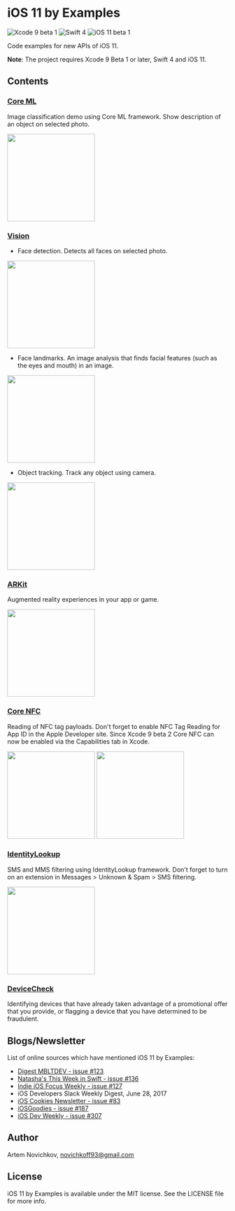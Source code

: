 # iOS 11 by Examples
![Xcode 9 beta 1](https://img.shields.io/badge/Xcode-9%20beta%201-0080FF.svg) ![Swift 4](https://img.shields.io/badge/Swift-4-yellow.svg) ![iOS 11 beta 1](https://img.shields.io/badge/iOS-11%20beta%201-green.svg)

Code examples for new APIs of iOS 11.

**Note**: The project requires Xcode 9 Beta 1 or later, Swift 4 and iOS 11.

## Contents

### [Core ML](https://developer.apple.com/documentation/coreml)

Image classification demo using Core ML framework. Show description of an object on selected photo.

<img src="resources/coreml-example.jpeg" width="200">

### [Vision](https://developer.apple.com/documentation/vision)

 - Face detection. Detects all faces on selected photo.

<img src="resources/vision-face-detection-example.jpeg" width="200">

- Face landmarks. An image analysis that finds facial features (such as the eyes and mouth) in an image.

<img src="resources/vision-landmarks-example.jpeg" width="200">

- Object tracking. Track any object using camera.

<img src="resources/vision-object-tracking-example.jpeg" width="200">

### [ARKit](https://developer.apple.com/documentation/arkit)

Augmented reality experiences in your app or game.

<img src="resources/arkit-example.jpeg" width="200">

### [Core NFC](https://developer.apple.com/documentation/corenfc)

Reading of NFC tag payloads. Don't forget to enable NFC Tag Reading for App ID in the Apple Developer site. Since Xcode 9 beta 2 Core NFC can now be enabled via the Capabilities tab in Xcode.

<img src="resources/corenfc-example.jpeg" width="200"> <img src="resources/corenfc-example-2.jpeg" width="200">

### [IdentityLookup](https://developer.apple.com/documentation/identitylookup)

SMS and MMS filtering using IdentityLookup framework. Don't forget to turn on an extension in Messages > Unknown & Spam > SMS filtering.

<img src="resources/identity-lookup-example.jpeg" width="200">

### [DeviceCheck](https://developer.apple.com/documentation/devicecheck)

Identifying devices that have already taken advantage of a promotional offer that you provide, or flagging a device that you have determined to be fraudulent.

## Blogs/Newsletter
List of online sources which have mentioned iOS 11 by Examples: 

- [Digest MBLTDEV - issue #123](http://digest.mbltdev.ru/digests/146)
- [Natasha's This Week in Swift - issue #136](https://swiftnews.curated.co/issues/136#libraries)
- [Indie iOS Focus Weekly - issue #127](https://indieiosfocus.curated.co/issues/127?#resources)
- iOS Developers Slack Weekly Digest, June 28, 2017
- [iOS Cookies Newsletter - issue #83](http://mailchi.mp/e9fd17553d2e/ios-cookies-newsletter-1415405?e=c4238d2155)
- [iOSGoodies - issue #187](http://ios-goodies.com/post/162409261711/week-187)
- [iOS Dev Weekly - issue #307](https://iosdevweekly.com/issues/307?#code)

## Author

Artem Novichkov, novichkoff93@gmail.com

## License

iOS 11 by Examples is available under the MIT license. See the LICENSE file for more info.
